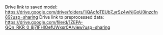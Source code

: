 Drive link to saved model: https://drive.google.com/drive/folders/1iQAofoTEUb7_yrSz4wNjGoU0inzcfn89?usp=sharing
Drive link to preprocessed data: https://drive.google.com/file/d/1ZEPA-GQn_RKR_0_8j7IFHlOefUWxsr0A/view?usp=sharing
